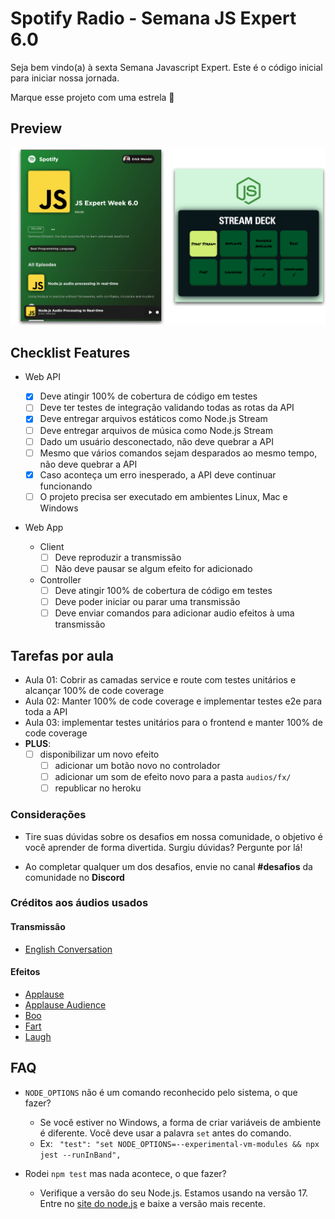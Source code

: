 # Spotify Radio - Semana JS Expert 6.0

Seja bem vindo(a) à sexta Semana Javascript Expert. Este é o código inicial para iniciar nossa jornada.

Marque esse projeto com uma estrela 🌟

## Preview

<img src="./src/public/prints/demo.png" />

## Checklist Features

- Web API

  - [x] Deve atingir 100% de cobertura de código em testes
  - [ ] Deve ter testes de integração validando todas as rotas da API
  - [x] Deve entregar arquivos estáticos como Node.js Stream
  - [ ] Deve entregar arquivos de música como Node.js Stream
  - [ ] Dado um usuário desconectado, não deve quebrar a API
  - [ ] Mesmo que vários comandos sejam desparados ao mesmo tempo, não deve quebrar a API
  - [x] Caso aconteça um erro inesperado, a API deve continuar funcionando
  - [ ] O projeto precisa ser executado em ambientes Linux, Mac e Windows

- Web App
  - Client
    - [ ] Deve reproduzir a transmissão
    - [ ] Não deve pausar se algum efeito for adicionado
  - Controller
    - [ ] Deve atingir 100% de cobertura de código em testes
    - [ ] Deve poder iniciar ou parar uma transmissão
    - [ ] Deve enviar comandos para adicionar audio efeitos à uma transmissão

## Tarefas por aula

- Aula 01: Cobrir as camadas service e route com testes unitários e alcançar 100% de code coverage
- Aula 02: Manter 100% de code coverage e implementar testes e2e para toda a API
- Aula 03: implementar testes unitários para o frontend e manter 100% de code coverage
- **PLUS**:
  - [ ] disponibilizar um novo efeito
    - [ ] adicionar um botão novo no controlador
    - [ ] adicionar um som de efeito novo para a pasta `audios/fx/`
    - [ ] republicar no heroku

### Considerações

- Tire suas dúvidas sobre os desafios em nossa comunidade, o objetivo é você aprender de forma divertida. Surgiu dúvidas? Pergunte por lá!

- Ao completar qualquer um dos desafios, envie no canal **#desafios** da comunidade no **Discord**

### Créditos aos áudios usados

#### Transmissão

- [English Conversation](https://youtu.be/ytmMipczEI8)

#### Efeitos

- [Applause](https://youtu.be/mMn_aYpzpG0)
- [Applause Audience](https://youtu.be/3IC76o_lhFw)
- [Boo](https://youtu.be/rYAQN11a2Dc)
- [Fart](https://youtu.be/4PnUfYhbDDM)
- [Laugh](https://youtu.be/TZ90IUrMNCo)

## FAQ

- `NODE_OPTIONS` não é um comando reconhecido pelo sistema, o que fazer?

  - Se você estiver no Windows, a forma de criar variáveis de ambiente é diferente. Você deve usar a palavra `set` antes do comando.
  - Ex: ` "test": "set NODE_OPTIONS=--experimental-vm-modules && npx jest --runInBand",`

- Rodei `npm test` mas nada acontece, o que fazer?
  - Verifique a versão do seu Node.js. Estamos usando na versão 17. Entre no [site do node.js](https://nodejs.org) e baixe a versão mais recente.
